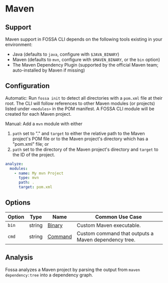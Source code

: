 # Maven

## Support

Maven support in FOSSA CLI depends on the following tools existing in your environment:

- Java (defaults to `java`, configure with `$JAVA_BINARY`)
- Maven (defaults to `mvn`, configure with `$MAVEN_BINARY`, or the `bin` option)
- The Maven Dependency Plugin (supported by the official Maven team; auto-installed by Maven if missing)

## Configuration

Automatic: Run `fossa init` to detect all directories with a `pom.xml` file at their root. The CLI will follow
references to other Maven modules (or projects) listed under `<modules>` in the POM manifest. A FOSSA CLI
module will be created for each Maven project.

Manual: Add a `mvn` module with either
1. `path` set to "." and `target` to either the relative path to the Maven project's POM file or to the Maven
   project's directory which has a "pom.xml" file; or
2. `path` set to the directory of the Maven project's directory and `target` to the ID of the project.

```yaml
analyze:
  modules:
    - name: My mvn Project
      type: mvn
      path: .
      target: pom.xml
```

## Options
| Option |  Type  | Name                          | Common Use Case                                      |
| ------ | :----: | ----------------------------- | ---------------------------------------------------- |
| `bin`  | string | [Binary](#Binary:-<string>)   | Custom Maven executable.                             |
| `cmd`  | string | [Command](#Command:-<string>) | Custom command that outputs a Maven dependency tree. |

## Analysis

Fossa analyzes a Maven project by parsing the output from `maven dependency:tree` into a dependency graph.
